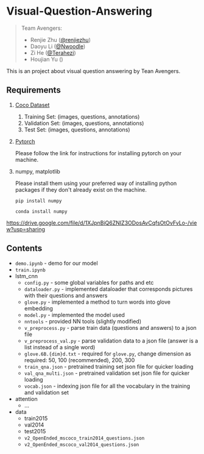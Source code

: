 # Visual-Question-Answering

> Team Avengers:
> * Renjie Zhu ([@renjiezhu](https://github.com/renjiezhu))
> * Daoyu Li ([@Nwoodle](https://github.com/Nwoodle))
> * Zi He ([@Terahezi](https://github.com/Terahezi))
> * Houjian Yu ()

This is an project about visual question answering by Tean Avengers. 

## Requirements

1. [Coco Dataset](https://visualqa.org/download.html)
    1. Training Set: (images, questions, annotations)
    2. Validation Set: (images, questions, annotations)
    3. Test Set: (images, questions, annotations)

2. [Pytorch](https://pytorch.org/get-started/locally/)

    Please follow the link for instructions for installing pytorch on your machine.

3. numpy, matplotlib

    Please install them using your preferred way of installing python packages if they don't 
already exist on the machine.

    ```pip install numpy```
    
    ```conda install numpy```
    
 https://drive.google.com/file/d/1XJpnBiQ6ZNIZ3ODosAvCqfsOtOvFvLo-/view?usp=sharing
    
## Contents

- ```demo.ipynb``` - demo for our model
- ```train.ipynb``` 
- lstm_cnn
  - ```config.py``` - some global variables for paths and etc
  - ```dataloader.py``` - implemented dataloader that corresponds pictures with their questions and answers
  - ```glove.py``` - implemented a method to turn words into glove embedding
  - ```model.py``` - implemented the model used
  - ```nntools``` - provided NN tools (slightly modified)
  - ```v_preprocess.py``` - parse train data (questions and answers) to a json file
  - ```v_preprocess_val.py``` - parse validation data to a json file (answer is a list instead of a single word)
  - ```glove.6B.{dim}d.txt``` - required for ```glove.py```, change dimension as required: 50, 100 (recommended), 200, 300
  - ```train_qna.json``` - pretrained training set json file for quicker loading
  - ```val_qna_multi.json``` - pretrained validation set json file for quicker loading
  - ```vocab.json``` - indexing json file for all the vocabulary in the training and validation set
- attention
  - ...
- data
  - train2015
  - val2014
  - test2015
  - ```v2_OpenEnded_mscoco_train2014_questions.json```
  - ```v2_OpenEnded_mscoco_val2014_questions.json```
